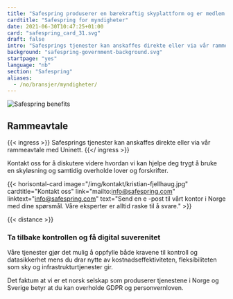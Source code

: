 ```yaml
---
title: "Safespring produserer en bærekraftig skyplattform og er medlem av GAIA-X"
cardtitle: "Safespring for myndigheter"
date: 2021-06-30T10:47:25+01:00
card: "safespring_card_31.svg"
draft: false
intro: "Safesprings tjenester kan anskaffes direkte eller via vår rammeavtale med Sikt."
background: "safespring-government-background.svg"
startpage: "yes"
language: "nb"
section: "Safespring"
aliases:
  - /no/bransjer/myndigheter/
---
```


![Safespring benefits](/img/safespring-myndigheter-key-points.svg)

## Rammeavtale

{{< ingress >}}
Safesprings tjenester kan anskaffes direkte eller via vår rammeavtale med Uninett.
{{</ ingress >}}

Kontakt oss for å diskutere videre hvordan vi kan hjelpe deg trygt å bruke en skyløsning og samtidig overholde lover og forskrifter.

{{< horisontal-card image="/img/kontakt/kristian-fjellhaug.jpg" cardtitle="Kontakt oss" link="mailto:info@safespring.com" linktext="info@safespring.com" text="Send en e -post til vårt kontor i Norge med dine spørsmål. Våre eksperter er alltid raske til å svare." >}}

{{< distance >}}

### Ta tilbake kontrollen og få digital suverenitet

Våre tjenester gjør det mulig å oppfylle både kravene til kontroll og datasikkerhet mens du drar nytte av kostnadseffektiviteten, fleksibiliteten som sky og infrastrukturtjenester gir.

Det faktum at vi er et norsk selskap som produserer tjenestene i Norge og Sverige betyr at du kan overholde GDPR og personvernloven.
